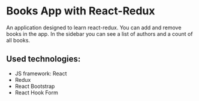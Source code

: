 # Books App with React-Redux

An application designed to learn react-redux. You can add and remove books in the app. In the sidebar you can see a list of authors and a count of all books.

## Used technologies:

- JS framework: React
- Redux
- React Bootstrap
- React Hook Form
